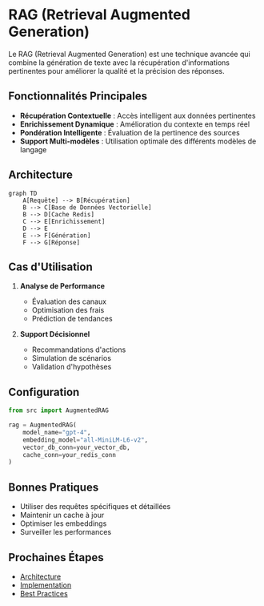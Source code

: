 # RAG (Retrieval Augmented Generation)

Le RAG (Retrieval Augmented Generation) est une technique avancée qui combine la génération de texte avec la récupération d'informations pertinentes pour améliorer la qualité et la précision des réponses.

## Fonctionnalités Principales

- **Récupération Contextuelle** : Accès intelligent aux données pertinentes
- **Enrichissement Dynamique** : Amélioration du contexte en temps réel
- **Pondération Intelligente** : Évaluation de la pertinence des sources
- **Support Multi-modèles** : Utilisation optimale des différents modèles de langage

## Architecture

```mermaid
graph TD
    A[Requête] --> B[Récupération]
    B --> C[Base de Données Vectorielle]
    B --> D[Cache Redis]
    C --> E[Enrichissement]
    D --> E
    E --> F[Génération]
    F --> G[Réponse]
```

## Cas d'Utilisation

1. **Analyse de Performance**
   - Évaluation des canaux
   - Optimisation des frais
   - Prédiction de tendances

2. **Support Décisionnel**
   - Recommandations d'actions
   - Simulation de scénarios
   - Validation d'hypothèses

## Configuration

```python
from src import AugmentedRAG

rag = AugmentedRAG(
    model_name="gpt-4",
    embedding_model="all-MiniLM-L6-v2",
    vector_db_conn=your_vector_db,
    cache_conn=your_redis_conn
)
```

## Bonnes Pratiques

- Utiliser des requêtes spécifiques et détaillées
- Maintenir un cache à jour
- Optimiser les embeddings
- Surveiller les performances

## Prochaines Étapes

- [Architecture](../rag/architecture.md)
- [Implementation](../rag/implementation.md)
- [Best Practices](../../guides/best-practices/rag-best-practices.md) 